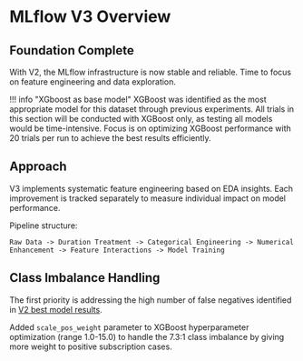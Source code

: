 # MLflow V3 Overview

## Foundation Complete

With V2, the MLflow infrastructure is now stable and reliable. Time to focus on feature engineering and data exploration.

!!! info "XGboost as base model"
    XGBoost was identified as the most appropriate model for this dataset through previous experiments. All trials in this section will be conducted with XGBoost only, as testing all models would be time-intensive. Focus is on optimizing XGBoost performance with 20 trials per run to achieve the best results efficiently.


## Approach

V3 implements systematic feature engineering based on EDA insights. Each improvement is tracked separately to measure individual impact on model performance.

Pipeline structure:
```
Raw Data -> Duration Treatment -> Categorical Engineering -> Numerical Enhancement -> Feature Interactions -> Model Training
```

## Class Imbalance Handling

The first priority is addressing the high number of false negatives identified in [V2 best model results](../v2/05_best_model.md). 

Added `scale_pos_weight` parameter to XGBoost hyperparameter optimization (range 1.0-15.0) to handle the 7.3:1 class imbalance by giving more weight to positive subscription cases.
